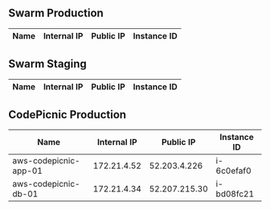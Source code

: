 ## Swarm Production
|  Name | Internal IP  | Public IP  | Instance ID |
|---|---|---|---|
## Swarm Staging
|  Name | Internal IP  | Public IP  | Instance ID |
|---|---|---|---|
## CodePicnic Production
|  Name | Internal IP  | Public IP  | Instance ID |
|---|---|---|---|
| aws-codepicnic-app-01  | 172.21.4.52  |  52.203.4.226  | i-6c0efaf0
| aws-codepicnic-db-01  | 172.21.4.34  |  52.207.215.30  | i-bd08fc21
